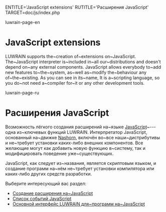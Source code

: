 
ENTITLE='JavaScript extensions'
RUTITLE='Расширения JavaScript'
TARGET=doc/js/index.php

luwrain-page-en

# JavaScript extensions

LUWRAIN supports the~creation  of~extensions on~JavaScript.
The~JavaScript interpreter is~included in~all our~distributions
and doesn't depend on~any external components.
JavaScript allows everybody  to~add new features to~the~system,
as~well as~modify the~behaviour any of~the~existing.
As you can see in its~name,
It is a~scripting language,
so you do~not need a~compiler for~it or any other development tools.


luwrain-page-ru

# Расширения JavaScript

Возможность лёгкого создания расширений на~языке [JavaScript](https://ru.wikipedia.org/wiki/JavaScript)~---  одна из~ключевых функций LUWRAIN.
Интерпретатор JavaScript, основанный на~движке [Nashorn](https://ru.wikipedia.org/wiki/Nashorn_%28%D0%B4%D0%B2%D0%B8%D0%B6%D0%BE%D0%BA_JavaScript%29),
включён во~все наши~дистрибутивы и не~требует установки каких-либо внешних компонентов.
Все желающие могут как добавить новую функцию в~систему,
так и модифицировать поведение  уже~существующих.

JavaScript, как следует из~названия, является скриптовым языком,
и создание программ на~нём не~требует установки компилятора или каких-либо других средств разработки.

Выберите интересующий вас раздел:

* [Создание расширения на~JavaScript](local:ext/)
* [Список событий JavaScript](local:hooks)
* [Основной интерфейс LUWRAIN для~программ на~JavaScript](local:mainobj/)
